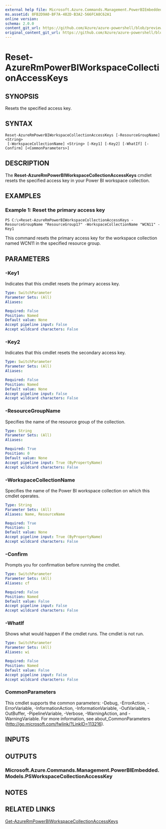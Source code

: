 ```yaml
---
external help file: Microsoft.Azure.Commands.Management.PowerBIEmbedded.dll-Help.xml
ms.assetid: 8FB2D9A0-BF7A-482D-B3A2-566FCA8C62A1
online version:
schema: 2.0.0
content_git_url: https://github.com/Azure/azure-powershell/blob/preview/src/ResourceManager/PowerBIEmbedded/Commands.Management.PowerBIEmbedded/help/Reset-AzureRmPowerBIWorkspaceCollectionAccessKeys.md
original_content_git_url: https://github.com/Azure/azure-powershell/blob/preview/src/ResourceManager/PowerBIEmbedded/Commands.Management.PowerBIEmbedded/help/Reset-AzureRmPowerBIWorkspaceCollectionAccessKeys.md
---
```


# Reset-AzureRmPowerBIWorkspaceCollectionAccessKeys

## SYNOPSIS
Resets the specified access key.

## SYNTAX

```
Reset-AzureRmPowerBIWorkspaceCollectionAccessKeys [-ResourceGroupName] <String>
 [-WorkspaceCollectionName] <String> [-Key1] [-Key2] [-WhatIf] [-Confirm] [<CommonParameters>]
```

## DESCRIPTION
The **Reset-AzureRmPowerBIWorkspaceCollectionAccessKeys** cmdlet resets the specified access key in your Power BI workspace collection.

## EXAMPLES

### Example 1: Reset the primary access key
```
PS C:\>Reset-AzureRmPowerBIWorkspaceCollectionAccessKeys -ResourceGroupName "ResourceGroup17" -WorkspaceCollectionName "WCN11" -Key1
```

This command resets the primary access key for the workspace collection named WCN11 in the specified resource group.

## PARAMETERS

### -Key1
Indicates that this cmdlet resets the primary access key.

```yaml
Type: SwitchParameter
Parameter Sets: (All)
Aliases: 

Required: False
Position: Named
Default value: None
Accept pipeline input: False
Accept wildcard characters: False
```

### -Key2
Indicates that this cmdlet resets the secondary access key.

```yaml
Type: SwitchParameter
Parameter Sets: (All)
Aliases: 

Required: False
Position: Named
Default value: None
Accept pipeline input: False
Accept wildcard characters: False
```

### -ResourceGroupName
Specifies the name of the resource group of the collection.

```yaml
Type: String
Parameter Sets: (All)
Aliases: 

Required: True
Position: 0
Default value: None
Accept pipeline input: True (ByPropertyName)
Accept wildcard characters: False
```

### -WorkspaceCollectionName
Specifies the name of the Power BI workspace collection on which this cmdlet operates.

```yaml
Type: String
Parameter Sets: (All)
Aliases: Name, ResourceName

Required: True
Position: 1
Default value: None
Accept pipeline input: True (ByPropertyName)
Accept wildcard characters: False
```

### -Confirm
Prompts you for confirmation before running the cmdlet.

```yaml
Type: SwitchParameter
Parameter Sets: (All)
Aliases: cf

Required: False
Position: Named
Default value: False
Accept pipeline input: False
Accept wildcard characters: False
```

### -WhatIf
Shows what would happen if the cmdlet runs.
The cmdlet is not run.

```yaml
Type: SwitchParameter
Parameter Sets: (All)
Aliases: wi

Required: False
Position: Named
Default value: False
Accept pipeline input: False
Accept wildcard characters: False
```

### CommonParameters
This cmdlet supports the common parameters: -Debug, -ErrorAction, -ErrorVariable, -InformationAction, -InformationVariable, -OutVariable, -OutBuffer, -PipelineVariable, -Verbose, -WarningAction, and -WarningVariable. For more information, see about_CommonParameters (http://go.microsoft.com/fwlink/?LinkID=113216).

## INPUTS

## OUTPUTS

### Microsoft.Azure.Commands.Management.PowerBIEmbedded.Models.PSWorkspaceCollectionAccessKey

## NOTES

## RELATED LINKS

[Get-AzureRmPowerBIWorkspaceCollectionAccessKeys](./Get-AzureRmPowerBIWorkspaceCollectionAccessKeys.md)


